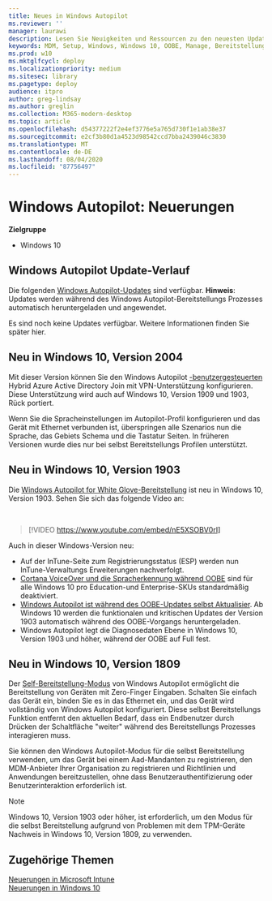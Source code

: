 ```yaml
---
title: Neues in Windows Autopilot
ms.reviewer: ''
manager: laurawi
description: Lesen Sie Neuigkeiten und Ressourcen zu den neuesten Updates und früheren Versionen von Windows Autopilot.
keywords: MDM, Setup, Windows, Windows 10, OOBE, Manage, Bereitstellung, Autopilot, ZTD, Zero-Touchscreen, Partner, msfb, InTune
ms.prod: w10
ms.mktglfcycl: deploy
ms.localizationpriority: medium
ms.sitesec: library
ms.pagetype: deploy
audience: itpro
author: greg-lindsay
ms.author: greglin
ms.collection: M365-modern-desktop
ms.topic: article
ms.openlocfilehash: d54377222f2e4ef3776e5a765d730f1e1ab38e37
ms.sourcegitcommit: e2cf3b80d1a4523d98542ccd7bba2439046c3830
ms.translationtype: MT
ms.contentlocale: de-DE
ms.lasthandoff: 08/04/2020
ms.locfileid: "87756497"
---
```

# <a name="windows-autopilot-whats-new"></a>Windows Autopilot: Neuerungen

**Zielgruppe**

-   Windows 10

## <a name="windows-autopilot-update-history"></a>Windows Autopilot Update-Verlauf

Die folgenden [Windows Autopilot-Updates](autopilot-update.md) sind verfügbar. **Hinweis**: Updates werden während des Windows Autopilot-Bereitstellungs Prozesses automatisch heruntergeladen und angewendet. 

Es sind noch keine Updates verfügbar. Weitere Informationen finden Sie später hier.

## <a name="new-in-windows-10-version-2004"></a>Neu in Windows 10, Version 2004

Mit dieser Version können Sie den Windows Autopilot [-benutzergesteuerten](user-driven.md) Hybrid Azure Active Directory Join mit VPN-Unterstützung konfigurieren. Diese Unterstützung wird auch auf Windows 10, Version 1909 und 1903, Rück portiert.

Wenn Sie die Spracheinstellungen im Autopilot-Profil konfigurieren und das Gerät mit Ethernet verbunden ist, überspringen alle Szenarios nun die Sprache, das Gebiets Schema und die Tastatur Seiten. In früheren Versionen wurde dies nur bei selbst Bereitstellungs Profilen unterstützt.

## <a name="new-in-windows-10-version-1903"></a>Neu in Windows 10, Version 1903

Die [Windows Autopilot for White Glove-Bereitstellung](white-glove.md) ist neu in Windows 10, Version 1903. Sehen Sie sich das folgende Video an:

<br>

> [!VIDEO https://www.youtube.com/embed/nE5XSOBV0rI]

Auch in dieser Windows-Version neu:
- Auf der InTune-Seite zum Registrierungsstatus (ESP) werden nun InTune-Verwaltungs Erweiterungen nachverfolgt.
- [Cortana VoiceOver und die Spracherkennung während OOBE](windows-autopilot-scenarios.md#cortana-voiceover-and-speech-recognition-during-oobe) sind für alle Windows 10 pro Education-und Enterprise-SKUs standardmäßig deaktiviert.
- [Windows Autopilot ist während des OOBE-Updates selbst Aktualisier](windows-autopilot-scenarios.md#windows-autopilot-is-self-updating-during-oobe). Ab Windows 10 werden die funktionalen und kritischen Updates der Version 1903 automatisch während des OOBE-Vorgangs heruntergeladen.
- Windows Autopilot legt die Diagnosedaten Ebene in Windows 10, Version 1903 und höher, während der OOBE auf Full fest. 

## <a name="new-in-windows-10-version-1809"></a>Neu in Windows 10, Version 1809

Der [Self-Bereitstellung-Modus](self-deploying.md) von Windows Autopilot ermöglicht die Bereitstellung von Geräten mit Zero-Finger Eingaben. Schalten Sie einfach das Gerät ein, binden Sie es in das Ethernet ein, und das Gerät wird vollständig von Windows Autopilot konfiguriert. Diese selbst Bereitstellungs Funktion entfernt den aktuellen Bedarf, dass ein Endbenutzer durch Drücken der Schaltfläche "weiter" während des Bereitstellungs Prozesses interagieren muss. 

Sie können den Windows Autopilot-Modus für die selbst Bereitstellung verwenden, um das Gerät bei einem Aad-Mandanten zu registrieren, den MDM-Anbieter Ihrer Organisation zu registrieren und Richtlinien und Anwendungen bereitzustellen, ohne dass Benutzerauthentifizierung oder Benutzerinteraktion erforderlich ist. 

>[!NOTE]
>Windows 10, Version 1903 oder höher, ist erforderlich, um den Modus für die selbst Bereitstellung aufgrund von Problemen mit dem TPM-Geräte Nachweis in Windows 10, Version 1809, zu verwenden.

## <a name="related-topics"></a>Zugehörige Themen

[Neuerungen in Microsoft Intune](https://docs.microsoft.com/intune/whats-new)<br>
[Neuerungen in Windows 10](https://docs.microsoft.com/windows/whats-new/)

